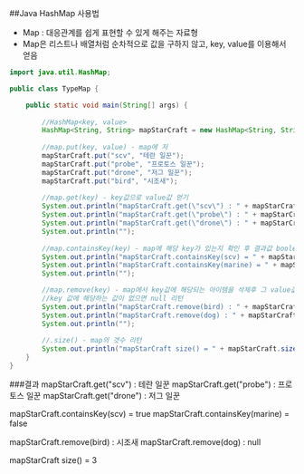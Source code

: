 ##Java HashMap 사용법
- Map : 대응관계를 쉽게 표현할 수 있게 해주는 자료형
- Map은 리스트나 배열처럼 순차적으로 값을 구하지 않고, key, value를 이용해서 얻음

```java
import java.util.HashMap;

public class TypeMap {

	public static void main(String[] args) {
    
		//HashMap<key, value>
		HashMap<String, String> mapStarCraft = new HashMap<String, String>();
		
		//map.put(key, value) - map에 저
		mapStarCraft.put("scv", "테란 일꾼");
		mapStarCraft.put("probe", "프로토스 일꾼");
		mapStarCraft.put("drone", "저그 일꾼");
		mapStarCraft.put("bird", "시조새");
				
		//map.get(key) - key값으로 value값 얻기
		System.out.println("mapStarCraft.get(\"scv\") : " + mapStarCraft.get("scv"));
		System.out.println("mapStarCraft.get(\"probe\") : " + mapStarCraft.get("probe"));
		System.out.println("mapStarCraft.get(\"drone\") : " + mapStarCraft.get("drone"));
		System.out.println("");
		
		//map.containsKey(key) - map에 해당 key가 있는지 확인 후 결과값 boolean으로 리턴
		System.out.println("mapStarCraft.containsKey(scv) = " + mapStarCraft.containsKey("scv"));
		System.out.println("mapStarCraft.containsKey(marine) = " + mapStarCraft.containsKey("marine"));
		System.out.println("");

		//map.remove(key) - map에서 key값에 해당되는 아이템을 삭제후 그 value값을 리턴
		//key 값에 해당하는 값이 없으면 null 리턴
		System.out.println("mapStarCraft.remove(bird) : " + mapStarCraft.remove("bird"));
		System.out.println("mapStarCraft.remove(dog) : " + mapStarCraft.remove("dog"));
		System.out.println("");
		
		//.size() - map의 갯수 리턴
		System.out.println("mapStarCraft size() = " + mapStarCraft.size());
	}
}

```
###결과
mapStarCraft.get("scv") : 테란 일꾼
mapStarCraft.get("probe") : 프로토스 일꾼
mapStarCraft.get("drone") : 저그 일꾼

mapStarCraft.containsKey(scv) = true
mapStarCraft.containsKey(marine) = false

mapStarCraft.remove(bird) : 시조새
mapStarCraft.remove(dog) : null

mapStarCraft size() = 3